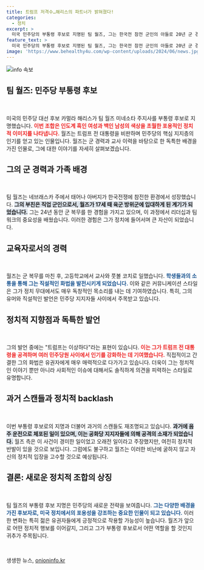 ```yaml
---
title: 트럼프 저격수…해리스의 파트너가 밝혀졌다!
categories:
  - 정치
excerpt: >
  미국 민주당의 부통령 후보로 지명된 팀 월즈, 그는 한국전 참전 군인의 아들로 20년 군 경력과 직설적인 화법으로 주목받고 있다. 트럼프 저격수로 불리는 그가 정치에 던질 파장은 과연? 클릭해보세요!
feature_text: >
  미국 민주당의 부통령 후보로 지명된 팀 월즈, 그는 한국전 참전 군인의 아들로 20년 군 경력과 직설적인 화법으로 주목받고 있다. 트럼프 저격수로 불리는 그가 정치에 던질 파장은 과연? 클릭해보세요!
image: 'https://www.behealthy4u.com/wp-content/uploads/2024/06/news.jpg'
---
```


<p><img src="https://www.behealthy4u.com/wp-content/uploads/2024/06/news.jpg" alt="info 속보" /></p>

<h2 data-ke-size="size26">팀 월즈: 민주당 부통령 후보</h2>

<p data-ke-size="size16">&nbsp;</p>

<p>미국의 민주당 대선 후보 카멀라 해리스가 팀 월즈 미네소타 주지사를 부통령 후보로 지명했습니다. <b><span style="color: #ee2323;">이번 조합은 인도계 흑인 여성과 백인 남성의 색상을 초월한 포용적인 정치적 이미지를 나타냅니다.</span></b> 월즈는 트럼프 전 대통령을 비판하며 민주당의 핵심 지지층의 인기를 얻고 있는 인물입니다. 월즈는 군 경력과 교사 이력을 바탕으로 한 독특한 배경을 가진 인물로, 그에 대한 이야기를 자세히 살펴보겠습니다.</p>

<h2 data-ke-size="size26">그의 군 경력과 가족 배경</h2>

<p data-ke-size="size16">&nbsp;</p>

<p>팀 월즈는 네브래스카 주에서 태어나 아버지가 한국전쟁에 참전한 환경에서 성장했습니다. <b><span style="background-color: #21538527;">그의 부친은 직업 군인으로서, 월즈가 17세 때 육군 방위군에 입대하게 된 계기가 되었습니다.</span></b> 그는 24년 동안 군 복무를 한 경험을 가지고 있으며, 이 과정에서 리더십과 팀워크의 중요성을 배웠습니다. 이러한 경험은 그가 정치에 들어서며 큰 자산이 되었습니다.</p>

<h2 data-ke-size="size26">교육자로서의 경력</h2>

<p data-ke-size="size16">&nbsp;</p>

<p>월즈는 군 복무를 마친 후, 고등학교에서 교사와 풋볼 코치로 일했습니다. <b><span style="color: #1a5490;">학생들과의 소통을 통해 그는 직설적인 화법을 발전시키게 되었습니다.</span></b> 이와 같은 커뮤니케이션 스타일은 그가 정치 무대에서도 매우 독창적인 목소리를 내는 데 기여하였습니다. 특히, 그의 유머와 직설적인 발언은 민주당 지지자들 사이에서 주목받고 있습니다.</p>

<h2 data-ke-size="size26">정치적 지향점과 독특한 발언</h2>

<p data-ke-size="size16">&nbsp;</p>

<p>그의 발언 중에는 "트럼프는 이상하다"라는 표현이 있습니다. <b><span style="color: #ee2323;">이는 그가 트럼프 전 대통령을 공격하며 여러 민주당원 사이에서 인기를 강화하는 데 기여했습니다.</span></b> 직접적이고 간결한 그의 화법은 유권자에게 매우 매력적으로 다가가고 있습니다. 더욱이 그는 정치적인 이야기 뿐만 아니라 사회적인 이슈에 대해서도 솔직하게 의견을 피력하는 스타일로 유명합니다.</p>

<h2 data-ke-size="size26">과거 스캔들과 정치적 backlash</h2>

<p data-ke-size="size16">&nbsp;</p>

<p>이번 부통령 후보로의 지명과 더불어 과거의 스캔들도 재조명되고 있습니다. <b><span style="background-color: #21538527;">과거에 음주 운전으로 체포된 일이 있으며, 이는 공화당 지지자들에 의해 공격의 소재가 되었습니다.</span></b> 월즈 측은 이 사건이 경미한 일이었고 오래전 일이라고 주장했지만, 여전히 정치적 반발이 있을 것으로 보입니다. 그럼에도 불구하고 월즈는 이러한 비난에 굴하지 않고 자신의 정치적 입장을 고수할 것으로 예상됩니다.</p>

<h2 data-ke-size="size26">결론: 새로운 정치적 조합의 상징</h2>

<p data-ke-size="size16">&nbsp;</p>

<p>팀 월즈의 부통령 후보 지명은 민주당의 새로운 전략을 보여줍니다. <b><span style="color: #1a5490;">그는 다양한 배경을 가진 후보자로, 미국 정치에서의 포용성을 강조하는 중요한 인물이 되고 있습니다.</span></b> 이러한 변화는 특히 젊은 유권자들에게 긍정적으로 작용할 가능성이 높습니다. 월즈가 앞으로 어떤 정치적 행보를 이어갈지, 그리고 그가 부통령 후보로서 어떤 역할을 할 것인지 귀추가 주목됩니다. </p>

<p data-ke-size="size16">&nbsp;</p>
생생한 뉴스, <a href="https://onioninfo.kr" rel="dofollow">onioninfo.kr</a>



